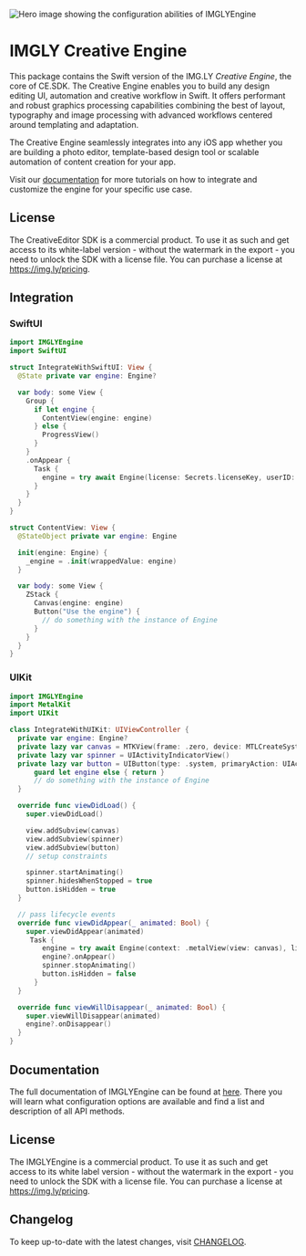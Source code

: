 ![Hero image showing the configuration abilities of IMGLYEngine](https://img.ly/static/cesdk_release_header.png)

# IMGLY Creative Engine

This package contains the Swift version of the IMG.LY _Creative Engine_, the core of CE.SDK.
The Creative Engine enables you to build any design editing UI, automation and creative workflow in Swift.
It offers performant and robust graphics processing capabilities combining the best of layout, typography and image processing with advanced workflows centered around templating and adaptation.

The Creative Engine seamlessly integrates into any iOS app whether you are building a photo editor, template-based design tool or scalable automation of content creation for your app.

Visit our [documentation](https://img.ly/docs/cesdk) for more tutorials on how to integrate and
customize the engine for your specific use case.

## License

The CreativeEditor SDK is a commercial product. To use it as such and get access to its white-label version - without the watermark in the export - you need to unlock the SDK with a license file. You can purchase a license at https://img.ly/pricing.

## Integration

### SwiftUI

```Swift
import IMGLYEngine
import SwiftUI

struct IntegrateWithSwiftUI: View {
  @State private var engine: Engine?

  var body: some View {
    Group {
      if let engine {
        ContentView(engine: engine)
      } else {
        ProgressView()
      }
    }
    .onAppear {
      Task {
        engine = try await Engine(license: Secrets.licenseKey, userID: "guides-user")
      }
    }
  }
}

struct ContentView: View {
  @StateObject private var engine: Engine

  init(engine: Engine) {
    _engine = .init(wrappedValue: engine)
  }

  var body: some View {
    ZStack {
      Canvas(engine: engine)
      Button("Use the engine") {
        // do something with the instance of Engine
      }
    }
  }
}
```

### UIKit

```Swift
import IMGLYEngine
import MetalKit
import UIKit

class IntegrateWithUIKit: UIViewController {
  private var engine: Engine?
  private lazy var canvas = MTKView(frame: .zero, device: MTLCreateSystemDefaultDevice())
  private lazy var spinner = UIActivityIndicatorView()
  private lazy var button = UIButton(type: .system, primaryAction: UIAction(title: "Use the engine", handler: { [unowned self] _ in
      guard let engine else { return }
      // do something with the instance of Engine
  }

  override func viewDidLoad() {
    super.viewDidLoad()

    view.addSubview(canvas)
    view.addSubview(spinner)
    view.addSubview(button)
    // setup constraints

    spinner.startAnimating()
    spinner.hidesWhenStopped = true
    button.isHidden = true
  }

  // pass lifecycle events
  override func viewDidAppear(_ animated: Bool) {
    super.viewDidAppear(animated)
     Task {
        engine = try await Engine(context: .metalView(view: canvas), license: Secrets.licenseKey, userID: "guides-user")
        engine?.onAppear()
        spinner.stopAnimating()
        button.isHidden = false
      }
  }

  override func viewWillDisappear(_ animated: Bool) {
    super.viewWillDisappear(animated)
    engine?.onDisappear()
  }
}
```

## Documentation

The full documentation of IMGLYEngine can be found at
[here](https://img.ly/docs/cesdk/ios/).
There you will learn what configuration options are available and find a list
and description of all API methods.

## License

The IMGLYEngine is a commercial product. To use it as such and get
access to its white label version - without the watermark in the export - you
need to unlock the SDK with a license file. You can purchase a license at
https://img.ly/pricing.

## Changelog

To keep up-to-date with the latest changes, visit [CHANGELOG](https://img.ly/docs/cesdk/web/faq/changelog/).
